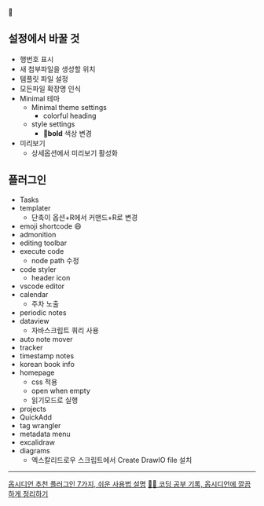 
## 설정에서 바꿀 것
- 행번호 표시
- 새 첨부파일을 생성할 위치
- 템플릿 파일 설정
- 모든파일 확장명 인식
- Minimal 테마
	- Minimal theme settings
		- colorful heading
	- style settings 
		- **bold** 색상 변경
- 미리보기
	- 상세옵션에서 미리보기 활성화
## 플러그인
- Tasks
- templater
	- 단축이 옵션+R에서 커맨드+R로 변경
- emoji shortcode 😄
- admonition
- editing toolbar
- execute code
	- node path 수정
- code styler
	- header icon
- vscode editor
- calendar
	- 주차 노출
- periodic notes
- dataview
	- 자바스크립트 쿼리 사용
- auto note mover
- tracker
- timestamp notes
-  korean book info
- homepage
	- css 적용
	- open when empty
	- 읽기모드로 실행
- projects
- QuickAdd
- tag wrangler
- metadata menu
- excalidraw
- diagrams
	- 엑스칼리드로우 스크립트에서 Create DrawIO file 설치
---

[옵시디언 추천 플러그인 7가지, 쉬운 사용법 설명](https://www.youtube.com/watch?v=C6CWGeutZj0&list=WL&index=3)
[🧑‍💻 코딩 공부 기록, 옵시디언에 깔끔하게 정리하기](https://www.youtube.com/watch?v=bRbaiTbngUc)

